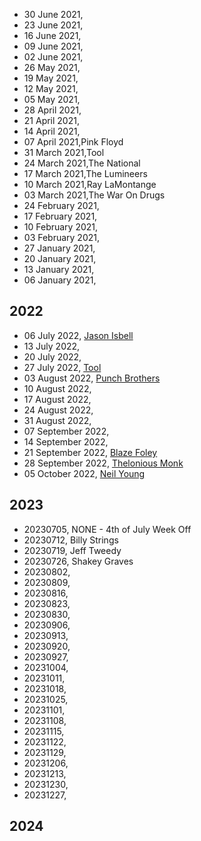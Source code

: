 - 30 June 2021,
- 23 June 2021,
- 16 June 2021,
- 09 June 2021,
- 02 June 2021,
- 26 May 2021,
- 19 May 2021,
- 12 May 2021,
- 05 May 2021,
- 28 April 2021,
- 21 April 2021,
- 14 April 2021,
- 07 April 2021,Pink Floyd
- 31 March 2021,Tool
- 24 March 2021,The National
- 17 March 2021,The Lumineers
- 10 March 2021,Ray LaMontange
- 03 March 2021,The War On Drugs
- 24 February 2021,
- 17 February 2021,
- 10 February 2021,
- 03 February 2021,
- 27 January 2021,
- 20 January 2021,
- 13 January 2021,
- 06 January 2021,


## 2022
- 06 July 2022, [Jason Isbell](https://open.spotify.com/artist/3Lg3FGwBxOGuefqekQzRUf?si=QS0goE--T62PK0yhJYAQ7w)
- 13 July 2022, 
- 20 July 2022, 
- 27 July 2022, [Tool](https://open.spotify.com/artist/2yEwvVSSSUkcLeSTNyHKh8?si=0au6BLNjTjWjMx0ZPwXmEg)
- 03 August 2022, [Punch Brothers](https://open.spotify.com/artist/4gFssfOmWNY3LfIZ3zyoy4?si=3ELEkNEFQLWMjO4ZedEGnw)
- 10 August 2022,
- 17 August 2022,
- 24 August 2022,
- 31 August 2022,
- 07 September 2022,
- 14 September 2022,
- 21 September 2022, [Blaze Foley](https://open.spotify.com/artist/1TlScGwN8MmIZ7kIYGjSZA?si=v47U_0gBSGaaaBZIm1UM1w)
- 28 September 2022, [Thelonious Monk](https://open.spotify.com/artist/4PDpGtF16XpqvXxsrFwQnN?si=izMhwaNQRNilmaBo60lmtg)
- 05 October 2022, [Neil Young]()

## 2023
- 20230705, NONE - 4th of July Week Off
- 20230712, Billy Strings
- 20230719, Jeff Tweedy
- 20230726, Shakey Graves
- 20230802, 
- 20230809, 
- 20230816, 
- 20230823, 
- 20230830, 
- 20230906, 
- 20230913, 
- 20230920, 
- 20230927, 
- 20231004, 
- 20231011, 
- 20231018, 
- 20231025, 
- 20231101, 
- 20231108, 
- 20231115, 
- 20231122, 
- 20231129, 
- 20231206, 
- 20231213, 
- 20231230,
- 20231227,

## 2024
